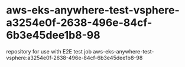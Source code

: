 # aws-eks-anywhere-test-vsphere-a3254e0f-2638-496e-84cf-6b3e45dee1b8-98
repository for use with E2E test job aws-eks-anywhere-test-vsphere:a3254e0f-2638-496e-84cf-6b3e45dee1b8-98
